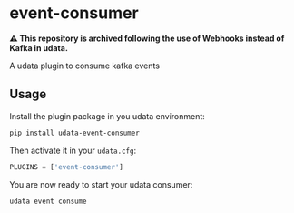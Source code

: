 # event-consumer

**⚠️ This repository is archived following the use of Webhooks instead of Kafka in udata.**

A udata plugin to consume kafka events

## Usage

Install the plugin package in you udata environment:

```bash
pip install udata-event-consumer
```

Then activate it in your `udata.cfg`:

```python
PLUGINS = ['event-consumer']
```

You are now ready to start your udata consumer:
```bash
udata event consume
```
